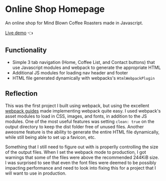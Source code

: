 # Online Shop Homepage

An online shop for Mind Blown Coffee Roasters made in Javascript.

[Live demo](https://gregolive.github.io/shop-homepage/) 👈

## Functionality

- Simple 3 tab navigation (Home, Coffee List, and Contact buttons) that use Javascript modules and webpack to generate the appropriate HTML
- Additional JS modules for loading nav header and footer 
- HTML file generated dynamically with webpacks's <code>HtmlWebpackPlugin</code>

## Reflection

This was the first project I built using webpack, but using the excellent [webpack guides](https://webpack.js.org/guides/) made implementing webpack quite easy. I used webpack's asset modules to load in CSS, images, and fonts, in addition to the JS modules. One of the most useful features was setting <code>clean: true</code> on the output directory to keep the dist folder free of unused files. Another aweosme feature is the ability to generate the entire HTML file dynamically, while still being able to set up a favicon, etc.

Something that I still need to figure out with is properlly controlling the size of the output files. When I set the webpack mode to production, I got warnings that some of the files were above the recommended 244KiB size. I was surprised to see that even the font files were deemed to be possibly impacting performance and need to look into fixing this for a project that I will want to use in production.